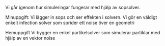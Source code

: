 Vi går igenom hur simuleringar fungerar med hjälp av sopsolver. 

Minuppgift:
Vi lägger in sops och ser effekten i solvern. Vi gör en väldigt enkelt infection solver som 
sprider ett noise över en geometri

Hemuppgift
Vi bygger en enkel partikelsolver som simulerar partiklar med hjälp av en vektor noise
